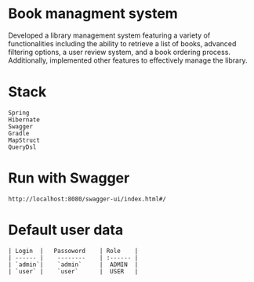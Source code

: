 
# Book managment system

Developed a library management system featuring a variety of functionalities including the ability to retrieve a list of books, advanced filtering options, a user review system, and a book ordering process. Additionally, implemented other features to effectively manage the library.

# Stack
    Spring
    Hibernate
    Swagger
    Gradle
    MapStruct
    QueryDsl

# Run with Swagger
    http://localhost:8080/swagger-ui/index.html#/
 # Default user data
    | Login  |   Passoword    | Role    |
    | ------ |    --------    | :------ |
    | `admin`|    `admin`     |  ADMIN  |
    | `user` |    `user`      |  USER   |
   

